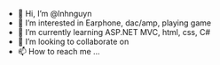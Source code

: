 - 👋 Hi, I’m @lnhnguyn
- 👀 I’m interested in Earphone, dac/amp, playing game 
- 🌱 I’m currently learning ASP.NET MVC, html, css, C#
- 💞️ I’m looking to collaborate on 
- 📫 How to reach me ...

<!---
lnhnguyn/lnhnguyn is a ✨ special ✨ repository because its `README.md` (this file) appears on your GitHub profile.
You can click the Preview link to take a look at your changes.
--->
